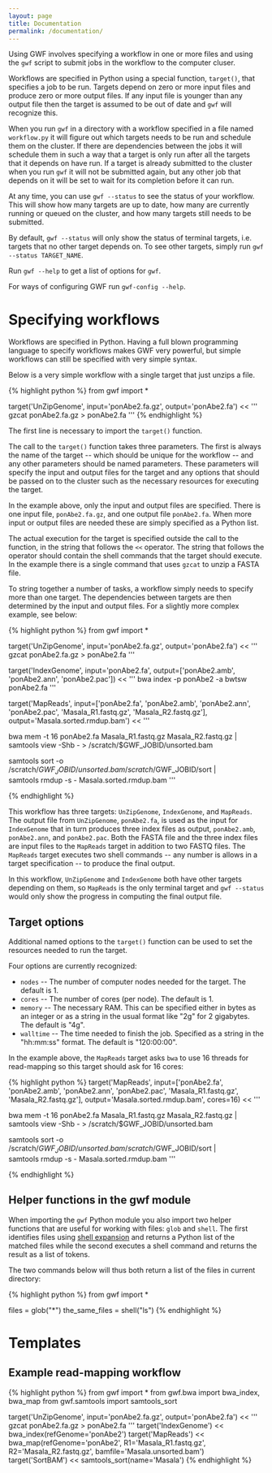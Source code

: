 ```yaml
---
layout: page
title: Documentation
permalink: /documentation/
---
```


Using GWF involves specifying a workflow in one or more files and using the `gwf` script to submit jobs in the workflow to the computer cluser.

Workflows are specified in Python using a special function, `target()`, that specifies a job to be run. Targets depend on zero or more input files and produce zero or more output files. If any input file is younger than any output file then the target is assumed to be out of date and `gwf` will recognize this.

When you run `gwf` in a directory with a workflow specified in a file named `workflow.py` it will figure out which targets needs to be run and schedule them on the cluster. If there are dependencies between the jobs it will schedule them in such a way that a target is only run after all the targets that it depends on have run. If a target is already submitted to the cluster when you run `gwf` it will not be submitted again, but any other job that depends on it will be set to wait for its completion before it can run.

At any time, you can use `gwf --status` to see the status of your workflow. This will show how many targets are up to date, how many are currently running or queued on the cluster, and how many targets still needs to be submitted.

By default, `gwf --status` will only show the status of terminal targets, i.e. targets that no other target depends on. To see other targets, simply run `gwf --status TARGET_NAME`.

Run `gwf --help` to get a list of options for `gwf`.

For ways of configuring GWF run `gwf-config --help`.


Specifying workflows
====================

Workflows are specified in Python. Having a full blown programming language to specify workflows makes GWF very powerful, but simple workflows can still be specified with very simple syntax.

Below is a very simple workflow with a single target that just unzips a file.

{% highlight python %}
from gwf import *

target('UnZipGenome', input='ponAbe2.fa.gz', output='ponAbe2.fa') << '''
gzcat ponAbe2.fa.gz > ponAbe2.fa
'''
{% endhighlight %}

The first line is necessary to import the `target()` function. 

The call to the `target()` function takes three parameters. The first is always the name of the target -- which should be unique for the workflow -- and any other parameters should be named parameters. These parameters will specify the input and output files for the target and any options that should be passed on to the cluster such as the necessary resources for executing the target.

In the example above, only the input and output files are specified. There is one input file, `ponAbe2.fa.gz`, and one output file `ponAbe2.fa`. When more input or output files are needed these are simply specified as a Python list.

The actual execution for the target is specified outside the call to the function, in the string that follows the `<<` operator. The string that follows the operator should contain the shell commands that the target should execute. In the example there is a single command that uses `gzcat` to unzip a FASTA file.

To string together a number of tasks, a workflow simply needs to specify more than one target. The dependencies between targets are then determined by the input and output files. For a slightly more complex example, see below:

{% highlight python %}
from gwf import *

target('UnZipGenome', input='ponAbe2.fa.gz', output='ponAbe2.fa') << '''
gzcat ponAbe2.fa.gz > ponAbe2.fa
'''

target('IndexGenome', input='ponAbe2.fa',
       output=['ponAbe2.amb', 'ponAbe2.ann', 'ponAbe2.pac']) << '''
bwa index -p ponAbe2 -a bwtsw ponAbe2.fa
'''

target('MapReads', input=['ponAbe2.fa', 
                          'ponAbe2.amb', 'ponAbe2.ann', 'ponAbe2.pac',
                          'Masala_R1.fastq.gz', 'Masala_R2.fastq.gz'],
       output='Masala.sorted.rmdup.bam') << '''

bwa mem -t 16 ponAbe2.fa Masala_R1.fastq.gz Masala_R2.fastq.gz | \
    samtools view -Shb - > /scratch/$GWF_JOBID/unsorted.bam

samtools sort -o /scratch/$GWF_JOBID/unsorted.bam /scratch/$GWF_JOBID/sort | \
    samtools rmdup -s - Masala.sorted.rmdup.bam
'''

{% endhighlight %}

This workflow has three targets: `UnZipGenome`, `IndexGenome`, and `MapReads`. The output file from `UnZipGenome`, `ponAbe2.fa`, is used as the input for `IndexGenome` that in turn produces three index files as output, `ponAbe2.amb`, `ponAbe2.ann`, and `ponAbe2.pac`. Both the FASTA file and the three index files are input files to the `MapReads` target in addition to two FASTQ files. The `MapReads` target executes two shell commands -- any number is allows in a target specification -- to produce the final output.

In this workflow, `UnZipGenome` and `IndexGenome` both have other targets depending on them, so `MapReads` is the only terminal target and `gwf --status` would only show the progress in computing the final output file.


Target options
--------------

Additional named options to the `target()` function can be used to set the resources needed to run the target.

Four options are currently recognized:

* `nodes` -- The number of computer nodes needed for the target. The default is 1.
* `cores` -- The number of cores (per node). The default is 1.
* `memory` -- The necessary RAM. This can be specified either in bytes as an integer or as a string in the usual format like "2g" for 2 gigabytes. The default is "4g".
* `walltime` -- The time needed to finish the job. Specified as a string in the "hh:mm:ss" format. The default is "120:00:00".

In the example above, the `MapReads` target asks `bwa` to use 16 threads for read-mapping so this target should ask for 16 cores:

{% highlight python %}
target('MapReads', input=['ponAbe2.fa', 
                          'ponAbe2.amb', 'ponAbe2.ann', 'ponAbe2.pac',
                          'Masala_R1.fastq.gz', 'Masala_R2.fastq.gz'],
       output='Masala.sorted.rmdup.bam',
       cores=16) << '''

bwa mem -t 16 ponAbe2.fa Masala_R1.fastq.gz Masala_R2.fastq.gz | \
    samtools view -Shb - > /scratch/$GWF_JOBID/unsorted.bam

samtools sort -o /scratch/$GWF_JOBID/unsorted.bam /scratch/$GWF_JOBID/sort | \
    samtools rmdup -s - Masala.sorted.rmdup.bam
'''

{% endhighlight %}

Helper functions in the gwf module
----------------------------------

When importing the `gwf` Python module you also import two helper functions that are useful for working with files: `glob` and `shell`.  The first identifies files using [shell expansion][glob] and returns a Python list of the matched files while the second executes a shell command and returns the result as a list of tokens.

The two commands below will thus both return a list of the files in current directory:

{% highlight python %}
from gwf import *

files = glob("*")
the_same_files = shell("ls")
{% endhighlight %}

[glob]: http://en.wikipedia.org/wiki/Glob_(programming)



Templates
=========




Example read-mapping workflow
-----------------------------

{% highlight python %}
from gwf import *
from gwf.bwa import bwa_index, bwa_map
from gwf.samtools import samtools_sort

target('UnZipGenome', input='ponAbe2.fa.gz', output='ponAbe2.fa') << '''
gzcat ponAbe2.fa.gz > ponAbe2.fa
'''
target('IndexGenome') << bwa_index(refGenome='ponAbe2')
target('MapReads')    << bwa_map(refGenome='ponAbe2', 
                                 R1='Masala_R1.fastq.gz', 
                                 R2='Masala_R2.fastq.gz', 
                                 bamfile='Masala.unsorted.bam')
target('SortBAM')     << samtools_sort(name='Masala')
{% endhighlight %}